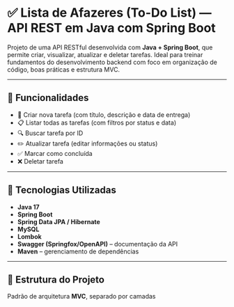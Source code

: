 # ✅ Lista de Afazeres (To-Do List) — API REST em Java com Spring Boot

Projeto de uma API RESTful desenvolvida com **Java + Spring Boot**, que permite criar, visualizar, atualizar e deletar tarefas. Ideal para treinar fundamentos do desenvolvimento backend com foco em organização de código, boas práticas e estrutura MVC.

---

## 🚀 Funcionalidades

- 📝 Criar nova tarefa (com título, descrição e data de entrega)
- 📋 Listar todas as tarefas (com filtros por status e data)
- 🔍 Buscar tarefa por ID
- ✏️ Atualizar tarefa (editar informações ou status)
- ✅ Marcar como concluída
- ❌ Deletar tarefa

---

## 🧪 Tecnologias Utilizadas

- **Java 17**
- **Spring Boot**
- **Spring Data JPA / Hibernate**
- **MySQL**
- **Lombok**
- **Swagger (Springfox/OpenAPI)** – documentação da API
- **Maven** – gerenciamento de dependências

---

## 🧱 Estrutura do Projeto

Padrão de arquitetura **MVC**, separado por camadas

